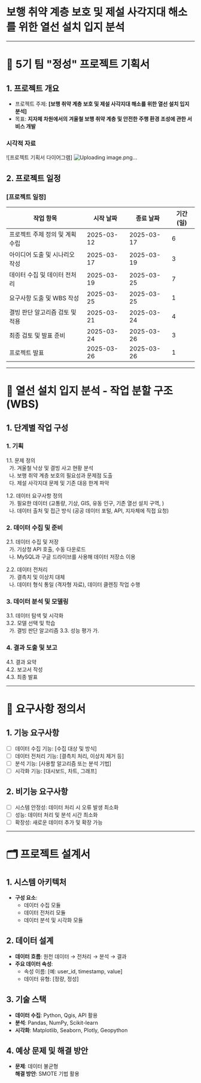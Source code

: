 # 보행 취약 계층 보호 및 제설 사각지대 해소를 위한 열선 설치 입지 분석

-------------------

# 📑 5기 팀 "정성" 프로젝트 기획서

## 1. 프로젝트 개요
- 프로젝트 주제: **[보행 취약 계층 보호 및 제설 사각지대 해소를 위한 열선 설치 입지 분석]**
- 목표: **지자체 차원에서의 겨울철 보행 취약 계층 및 안전한 주행 환경 조성에 관한 서비스 개발**
  
### 시각적 자료
![프로젝트 기획서 다이어그램] ![Uploading image.png…](https://github.com/user-attachments/assets/06d3c48f-e8ff-46b4-afd2-2206c57a7099)



## 2. 프로젝트 일정
### [프로젝트 일정]
| 작업 항목                  | 시작 날짜   | 종료 날짜   | 기간(일) |
|---------------------------|------------|------------|---------|
| 프로젝트 주제 정의 및 계획 수립  | 2025-03-12 | 2025-03-17 | 6       |
| 아이디어 도출 및 시나리오 작성   | 2025-03-17 | 2025-03-19 | 3       |
| 데이터 수집 및 데이터 전처리 | 2025-03-19 | 2025-03-25 | 7       |
| 요구사항 도출 및 WBS 작성   | 2025-03-25 | 2025-03-25 | 1       |
| 결빙 판단 알고리즘 검토 및 적용    | 2025-03-21 | 2025-03-24 | 4       |
| 최종 검토 및 발표 준비     | 2025-03-24 | 2025-03-26 | 3       |
| 프로젝트 발표              | 2025-03-26 | 2025-03-26 | 1       |
 
  --------------------------

# 🚧 열선 설치 입지 분석 - 작업 분할 구조 (WBS)

## 1. 단계별 작업 구성
### 1. 기획
1.1. 문제 정의
  <br> &nbsp; 가. 겨울철 낙상 및 결빙 사고 현황 분석
  <br> &nbsp; 나. 보행 취약 계층 보호의 필요성과 문제점 도출
  <br> &nbsp; 다. 제설 사각지대 문제 및 기존 대응 한계 파악
  
1.2. 데이터 요구사항 정의
  <br> &nbsp; 가. 필요한 데이터 (교통량, 기상, GIS, 유동 인구, 기존 열선 설치 구역, )
  <br> &nbsp; 나. 데이터 출처 및 접근 방식 (공공 데이터 포털, API, 지자체에 직접 요청)

### 2. 데이터 수집 및 준비 
2.1. 데이터 수집 및 저장
  <br> &nbsp; 가. 기상청 API 호출, 수동 다운로드
  <br> &nbsp; 나. MySQL과 구글 드라이브를 사용해 데이터 저장소 이용
  
2.2. 데이터 전처리
  <br> &nbsp; 가. 결측치 및 이상치 대체
  <br> &nbsp; 나. 데이터 형식 통일 (격자형 자료), 데이터 클렌징 작업 수행

### 3. 데이터 분석 및 모델링
3.1. 데이터 탐색 및 시각화  
3.2. 모델 선택 및 학습
  <br> &nbsp; 가. 결빙 판단 알고리즘 
3.3. 성능 평가
  가. 

### 4. 결과 도출 및 보고
4.1. 결과 요약  
4.2. 보고서 작성  
4.3. 최종 발표

  ------------------------------

# 📝 요구사항 정의서

## 1. 기능 요구사항
- [ ] 데이터 수집 기능: [수집 대상 및 방식]
- [ ] 데이터 전처리 기능: [결측치 처리, 이상치 제거 등]
- [ ] 분석 기능: [사용할 알고리즘 또는 분석 기법]
- [ ] 시각화 기능: [대시보드, 차트, 그래프]

## 2. 비기능 요구사항
- [ ] 시스템 안정성: 데이터 처리 시 오류 발생 최소화
- [ ] 성능: 데이터 처리 및 분석 시간 최소화
- [ ] 확장성: 새로운 데이터 추가 및 확장 가능

----------------------------

# 🗂️ 프로젝트 설계서

## 1. 시스템 아키텍처
- **구성 요소**:
  - 데이터 수집 모듈
  - 데이터 전처리 모듈
  - 데이터 분석 및 시각화 모듈

## 2. 데이터 설계
- **데이터 흐름**: 원천 데이터 → 전처리 → 분석 → 결과
- **주요 데이터 속성**:
  - 속성 이름: [예: user_id, timestamp, value]
  - 데이터 유형: [정량, 정성]

## 3. 기술 스택
- **데이터 수집**: Python, Qgis, API 활용
- **분석**: Pandas, NumPy, Scikit-learn
- **시각화**: Matplotlib, Seaborn, Plotly, Geopython

## 4. 예상 문제 및 해결 방안
- **문제**: 데이터 불균형  
  **해결 방안**: SMOTE 기법 활용
